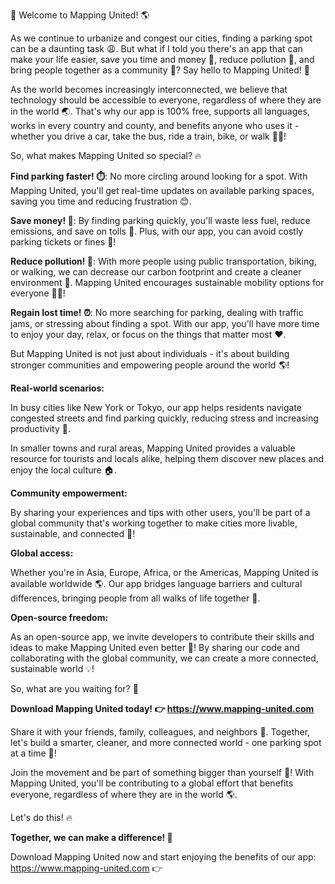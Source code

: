 🎉 Welcome to Mapping United! 🌎

As we continue to urbanize and congest our cities, finding a parking spot can be a daunting task 😩. But what if I told you there's an app that can make your life easier, save you time and money 💸, reduce pollution 🌟, and bring people together as a community 👫? Say hello to Mapping United! 🎉

As the world becomes increasingly interconnected, we believe that technology should be accessible to everyone, regardless of where they are in the world 🌏. That's why our app is 100% free, supports all languages, works in every country and county, and benefits anyone who uses it - whether you drive a car, take the bus, ride a train, bike, or walk 🚶‍♀️!

So, what makes Mapping United so special? 🔥

**Find parking faster! ⏱️**: No more circling around looking for a spot. With Mapping United, you'll get real-time updates on available parking spaces, saving you time and reducing frustration 😊.

**Save money! 💸**: By finding parking quickly, you'll waste less fuel, reduce emissions, and save on tolls 🚗. Plus, with our app, you can avoid costly parking tickets or fines 📝!

**Reduce pollution! 🌟**: With more people using public transportation, biking, or walking, we can decrease our carbon footprint and create a cleaner environment 🌿. Mapping United encourages sustainable mobility options for everyone 🚴‍♂️!

**Regain lost time! ⏰**: No more searching for parking, dealing with traffic jams, or stressing about finding a spot. With our app, you'll have more time to enjoy your day, relax, or focus on the things that matter most ❤️.

But Mapping United is not just about individuals - it's about building stronger communities and empowering people around the world 🌎!

**Real-world scenarios:**

In busy cities like New York or Tokyo, our app helps residents navigate congested streets and find parking quickly, reducing stress and increasing productivity 💼.

In smaller towns and rural areas, Mapping United provides a valuable resource for tourists and locals alike, helping them discover new places and enjoy the local culture 🏠.

**Community empowerment:**

By sharing your experiences and tips with other users, you'll be part of a global community that's working together to make cities more livable, sustainable, and connected 👥!

**Global access:**

Whether you're in Asia, Europe, Africa, or the Americas, Mapping United is available worldwide 🌎. Our app bridges language barriers and cultural differences, bringing people from all walks of life together 🌈.

**Open-source freedom:**

As an open-source app, we invite developers to contribute their skills and ideas to make Mapping United even better 🤖! By sharing our code and collaborating with the global community, we can create a more connected, sustainable world 💡!

So, what are you waiting for? 🎉

**Download Mapping United today! 👉 https://www.mapping-united.com**

Share it with your friends, family, colleagues, and neighbors 👫. Together, let's build a smarter, cleaner, and more connected world - one parking spot at a time 🚀!

Join the movement and be part of something bigger than yourself 💪! With Mapping United, you'll be contributing to a global effort that benefits everyone, regardless of where they are in the world 🌎.

Let's do this! 🔥

**Together, we can make a difference! 🌟**

Download Mapping United now and start enjoying the benefits of our app: https://www.mapping-united.com 👉